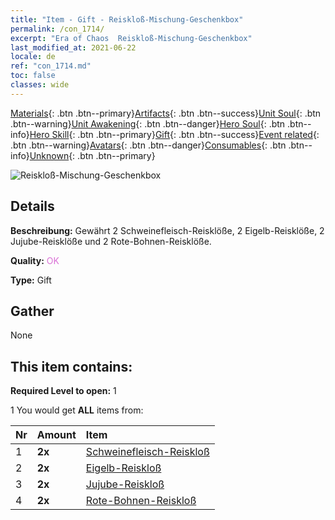 ```yaml
---
title: "Item - Gift - Reiskloß-​Mischung-​Geschenkbox"
permalink: /con_1714/
excerpt: "Era of Chaos  Reiskloß-​Mischung-​Geschenkbox"
last_modified_at: 2021-06-22
locale: de
ref: "con_1714.md"
toc: false
classes: wide
---
```

 [Materials](/ItemsDE/){: .btn .btn--primary}[Artifacts](/ItemsDE/Artifacts/){: .btn .btn--success}[Unit Soul](/ItemsDE/UnitSoul/){: .btn .btn--warning}[Unit Awakening](/ItemsDE/UnitAwakening/){: .btn .btn--danger}[Hero Soul](/ItemsDE/HeroSoul/){: .btn .btn--info}[Hero Skill](/ItemsDE/HeroSkill/){: .btn .btn--primary}[Gift](/ItemsDE/Gift/){: .btn .btn--success}[Event related](/ItemsDE/Events/){: .btn .btn--warning}[Avatars](/ItemsDE/Avatars/){: .btn .btn--danger}[Consumables](/ItemsDE/Consumables/){: .btn .btn--info}[Unknown](/ItemsDE/Unknown/){: .btn .btn--primary}

 ![Reiskloß-​Mischung-​Geschenkbox](/images/t/i_907330.png)

## Details
 **Beschreibung:** Gewährt 2 Schweinefleisch-Reisklöße, 2 Eigelb-Reisklöße, 2 Jujube-Reisklöße und 2 Rote-Bohnen-Reisklöße.

 **Quality:** <span style="color: #DA70D6">OK</span>

 **Type:** Gift

## Gather

  None

## This item contains:

 **Required Level to open:** 1

 1 You would get **ALL** items  from:

  | Nr | Amount |     Item    |
  |:---|:-------|:------------|
  | 1 |  **2x** | [Schweinefleisch-​Reiskloß](/ItemsDE/con_542/) |  | 
  | 2 |  **2x** | [Eigelb-​Reiskloß](/ItemsDE/con_543/) |  | 
  | 3 |  **2x** | [Jujube-​Reiskloß](/ItemsDE/con_544/) |  | 
  | 4 |  **2x** | [Rote-​Bohnen-​Reiskloß](/ItemsDE/con_545/) |  | 
